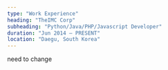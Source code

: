 ```yaml
---
type: "Work Experience"
heading: "TheIMC Corp"
subheading: "Python/Java/PHP/Javascript Developer"
duration: "Jun 2014 – PRESENT"
location: "Daegu, South Korea"
---
```

need to change
